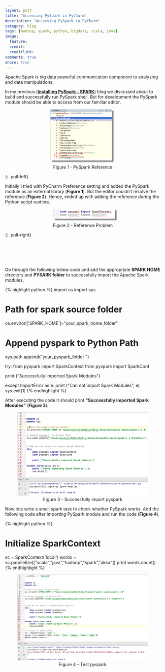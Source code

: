 ```yaml
---
layout: post
title: "Accessing PySpark in PyCharm"
description: "Accessing PySpark in PyCharm"
category: blog
tags: [hadoop, spark, python, bigdata, scala, java]
image:
  feature:
  credit:
  creditlink:
comments: true
share: true
---
```

    
Apache Spark is big data powerful communication component to analyzing and data manipulations.  

In my previous [(**Installing PySpark - SPARK**)](/blog/installing-pyspark/) blog we discussed about to build and successfully run PySpark shell. But for development the PySpark module should be able to access from our familiar editor.


<figure style="text-align: center;">
  <a href="/blog/pyspark-preference-reference.png"><img src="/blog/pyspark-preference-reference.png" alt="image" style="box-shadow: 5px 5px 2.5px #888888; margin: 0 10px 10px 0px; max-width:200px;"></a>
  <figcaption>Figure 1 - PySpark Reference</figcaption>
</figure>
{: .pull-left}

Initially I tried with PyCharm Preference setting and added the PySpark module as an external library (**Figure 1**). But the editor couldn’t resolve the reference (**Figure 2**). Hence, ended up with adding the reference during the Python script runtime. 

<figure style="text-align: center;">
  <a href="/blog/pyspark-reference-problem.png"><img src="/blog/pyspark-reference-problem.png" alt="image" style="box-shadow: 5px 5px 2.5px #888888; margin: 0 0 10px 10px; max-width:200px;"></a>
  <figcaption>Figure 2 - Reference Problem</figcaption>
</figure>
{: .pull-right}

<br><br><br><br>

Go through the following below code and add the appropriate **SPARK HOME** directory and **PYSARK folder** to successfully import the Apache Spark modules.

{% highlight python %}
import os
import sys

# Path for spark source folder
os.environ['SPARK_HOME']="your_spark_home_folder"

# Append pyspark  to Python Path
sys.path.append("your_pyspark_folder ")

try:
    from pyspark import SparkContext
    from pyspark import SparkConf

   print ("Successfully imported Spark Modules")

except ImportError as e:
    print ("Can not import Spark Modules", e)
    sys.exit(1)
{% endhighlight %}

After executing the code it should print **"Successfully imported Spark Modules"** (**Figure 3**).

<figure style="text-align: center;">
  <a href="/blog/successfully-import-pyspark.png"><img src="/blog/successfully-import-pyspark.png" alt="image"></a>
  <figcaption>Figure 3 - Successfully import pyspark</figcaption>
</figure>

Now lets write a small spark task to check whether PySpark works. Add the following code after importing PySpark module and run the code (**Figure 4**).

{% highlight python %}
# Initialize SparkContext
sc = SparkContext('local')
words = sc.parallelize(["scala","java","hadoop","spark","akka"])
print words.count()
{% endhighlight %}

<figure style="text-align: center;">
  <a href="/blog/successfully-run-pyspark.png"><img src="/blog/successfully-run-pyspark.png" alt="image"></a>
  <figcaption>Figure 4 - Test pyspark</figcaption>
</figure>

